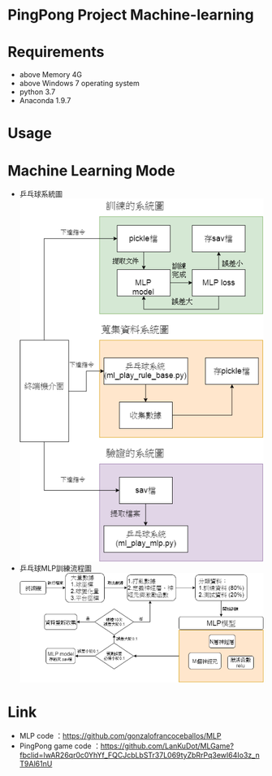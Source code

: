 # PingPong Project Machine-learning

# Requirements
* above Memory 4G
* above Windows 7 operating system
* python 3.7
* Anaconda 1.9.7
# Usage

# Machine Learning Mode
* 乒乓球系統圖
![image](https://github.com/BBS86x1023/PingPong-project-management-of-Machine-learning/blob/master/picture/%E7%B3%BB%E7%B5%B1%E5%9C%96.png)
* 乒乓球MLP訓練流程圖
![image](https://github.com/BBS86x1023/PingPong-project-management-of-Machine-learning/blob/master/picture/%E4%B9%92%E4%B9%93%E7%90%83MLP%E8%A8%93%E7%B7%B4%E6%B5%81%E7%A8%8B%E5%9C%96.png)

# Link
* MLP code ：https://github.com/gonzalofrancoceballos/MLP
* PingPong game code ：https://github.com/LanKuDot/MLGame?fbclid=IwAR26qr0c0YhYf_FQCJcbLbSTr37L069tyZbRrPq3ewI64Io3z_nT9Al61nU
